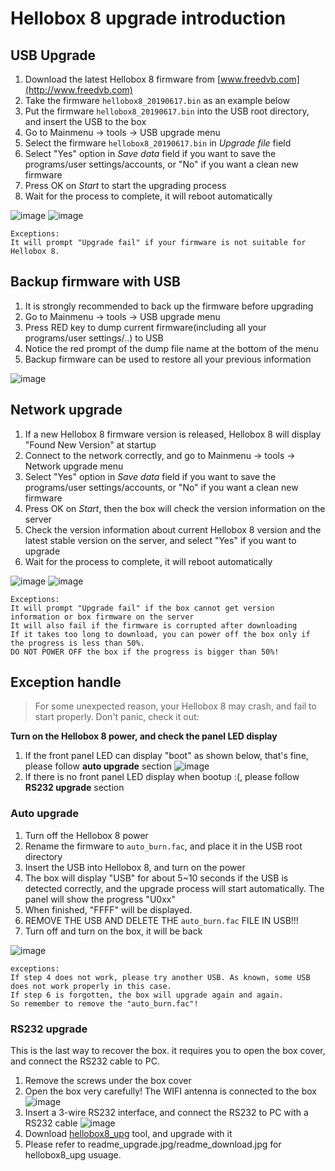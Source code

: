 
# Hellobox 8 upgrade introduction
## USB Upgrade
1. Download the latest Hellobox 8 firmware from [www.freedvb.com](http://www.freedvb.com)
2. Take the firmware `hellobox8_20190617.bin` as an example below
3. Put the firmware `hellobox8_20190617.bin` into the USB root directory, and insert the USB to the box 
4. Go to Mainmenu -> tools -> USB upgrade menu
5. Select the firmware `hellobox8_20190617.bin` in *Upgrade file* field
6. Select "Yes" option in *Save data* field if you want to save the programs/user settings/accounts, or "No" if you want a clean new firmware
7. Press OK on *Start* to start the upgrading process
8. Wait for the process to complete, it will reboot automatically

![image](https://github.com/DVBFinder/hellobox8/blob/master/pic/usb_upg.jpg)
![image](https://github.com/DVBFinder/hellobox8/blob/master/pic/usb_upg_prompt.jpg)
```
Exceptions:
It will prompt "Upgrade fail" if your firmware is not suitable for Hellobox 8.
```

## Backup firmware with USB
1. It is strongly recommended to back up the firmware before upgrading
2. Go to Mainmenu -> tools -> USB upgrade menu
3. Press RED key to dump current firmware(including all your programs/user settings/..) to USB
4. Notice the red prompt of the dump file name at the bottom of the menu
5. Backup firmware can be used to restore all your previous information

![image](https://github.com/DVBFinder/hellobox8/blob/master/pic/usb_dump.jpg)

## Network upgrade
1. If a new Hellobox 8 firmware version is released, Hellobox 8 will display "Found New Version" at startup
2. Connect to the network correctly, and go to Mainmenu -> tools -> Network upgrade menu
3. Select "Yes" option in *Save data* field if you want to save the programs/user settings/accounts, or "No" if you want a clean new firmware
4. Press OK on *Start*, then the box will check the version information on the server
5. Check the version information about current Hellobox 8 version and the latest stable version on the server, and select "Yes" if you want to upgrade
6. Wait for the process to complete, it will reboot automatically

![image](https://github.com/DVBFinder/hellobox8/blob/master/pic/net_upg.jpg)
![image](https://github.com/DVBFinder/hellobox8/blob/master/pic/net_upg_progress.jpg)

```
Exceptions:
It will prompt "Upgrade fail" if the box cannot get version information or box firmware on the server
It will also fail if the firmware is corrupted after downloading
If it takes too long to download, you can power off the box only if the progress is less than 50%. 
DO NOT POWER OFF the box if the progress is bigger than 50%!
```

## Exception handle
> For some unexpected reason, your Hellobox 8 may crash, and fail to start properly. Don't panic, check it out:
> 
**Turn on the Hellobox 8 power, and check the panel LED display**

1. If the front panel LED can display "boot" as shown below, that's fine, please follow **auto upgrade** section
![image](https://github.com/DVBFinder/hellobox8/blob/master/pic/boot.jpg)
2. If there is no front panel LED display when bootup :(, please follow  **RS232 upgrade** section

### Auto upgrade
1. Turn off the Hellobox 8 power
2. Rename the firmware to `auto_burn.fac`, and place it in the USB root directory
3. Insert the USB into Hellobox 8, and turn on the power
4. The box will display "USB" for about 5~10 seconds if the USB is detected correctly, and the upgrade process will start automatically. The panel will show the progress "U0xx"
5. When finished, "FFFF" will be displayed. 
6. REMOVE THE USB AND DELETE THE `auto_burn.fac` FILE IN USB!!! 
7. Turn off and turn on the box, it will be back

![image](https://github.com/DVBFinder/hellobox8/blob/master/pic/auto_burn.gif)

```
exceptions:
If step 4 does not work, please try another USB. As known, some USB does not work properly in this case.
If step 6 is forgotten, the box will upgrade again and again. 
So remember to remove the "auto_burn.fac"! 
```

### RS232 upgrade 
This is the last way to recover the box. it requires you to open the box cover, and connect the RS232 cable to PC. 
1. Remove the screws under the box cover  
2. Open the box very carefully! The WIFI antenna is connected to the box 
![image](https://github.com/DVBFinder/hellobox8/blob/master/pic/upg_unbox.jpg)
3. Insert a 3-wire RS232 interface, and connect the RS232 to PC with a RS232 cable 
![image](https://github.com/DVBFinder/hellobox8/blob/master/pic/upg_rs232.jpg)
4. Download [hellobox8_upg](https://drive.google.com/open?id=1ldPlZLthXh3AOZet2XRLL6aRLpji_V-M) tool, and upgrade with it 
5. Please refer to readme_upgrade.jpg/readme_download.jpg for hellobox8_upg usuage.


